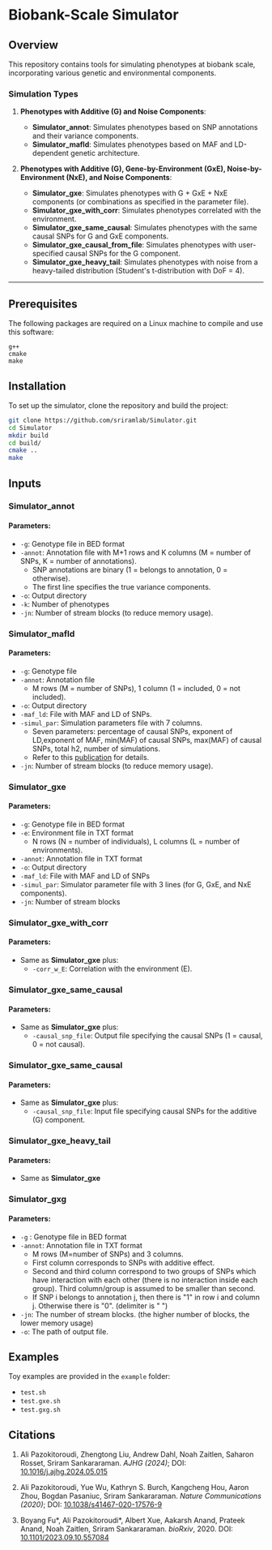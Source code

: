 # Biobank-Scale Simulator

## Overview

This repository contains tools for simulating phenotypes at biobank scale, incorporating various genetic and environmental components.

### Simulation Types

1. **Phenotypes with Additive (G) and Noise Components**:
   - **Simulator_annot**: Simulates phenotypes based on SNP annotations and their variance components.
   - **Simulator_mafld**: Simulates phenotypes based on MAF and LD-dependent genetic architecture.

2. **Phenotypes with Additive (G), Gene-by-Environment (GxE), Noise-by-Environment (NxE), and Noise Components**:
   - **Simulator_gxe**: Simulates phenotypes with G + GxE + NxE components (or combinations as specified in the parameter file).
   - **Simulator_gxe_with_corr**: Simulates phenotypes correlated with the environment.
   - **Simulator_gxe_same_causal**: Simulates phenotypes with the same causal SNPs for G and GxE components.
   - **Simulator_gxe_causal_from_file**: Simulates phenotypes with user-specified causal SNPs for the G component.
   - **Simulator_gxe_heavy_tail**: Simulates phenotypes with noise from a heavy-tailed distribution (Student's t-distribution with DoF = 4).

---

## Prerequisites

The following packages are required on a Linux machine to compile and use this software:

```
g++
cmake
make
```

## Installation

To set up the simulator, clone the repository and build the project:

```bash
git clone https://github.com/sriramlab/Simulator.git
cd Simulator
mkdir build
cd build/
cmake ..
make
```

## Inputs

### Simulator_annot
#### Parameters:

* `-g`: Genotype file in BED format
* `-annot`: Annotation file with M+1 rows and K columns (M = number of SNPs, K = number of annotations).
  * SNP annotations are binary (1 = belongs to annotation, 0 = otherwise).
  * The first line specifies the true variance components.
* `-o`: Output directory
* `-k`: Number of phenotypes
* `-jn`: Number of stream blocks (to reduce memory usage).

### Simulator_mafld
#### Parameters:

* `-g`: Genotype file 
* `-annot`: Annotation file
  * M rows (M = number of SNPs), 1 column (1 = included, 0 = not included).
* `-o`: Output directory
* `-maf_ld`: File with MAF and LD of SNPs.
* `-simul_par`: Simulation parameters file with 7 columns.
  * Seven parameters: percentage of causal SNPs, exponent of LD,exponent of MAF, min(MAF) of causal SNPs, max(MAF) of causal SNPs, total h2, number of simulations.
  * Refer to this [publication](https://doi.org/10.1038/s41467-020-17576-9) for details.
* `-jn`: Number of stream blocks (to reduce memory usage).


### Simulator_gxe
#### Parameters:

* `-g`: Genotype file in BED format
* `-e`: Environment file in TXT format
  * N rows (N = number of individuals), L columns (L = number of environments).
* `-annot`: Annotation file in TXT format
* `-o`: Output directory
* `-maf_ld`: File with MAF and LD of SNPs
* `-simul_par`: Simulator parameter file with 3 lines (for G, GxE, and NxE components).
* `-jn`: Number of stream blocks

### Simulator_gxe_with_corr
#### Parameters: 
* Same as **Simulator_gxe** plus:
  * `-corr_w_E`: Correlation with the environment (E).

### Simulator_gxe_same_causal
#### Parameters: 
* Same as **Simulator_gxe** plus:
  * `-causal_snp_file`: Output file specifying the causal SNPs (1 = causal, 0 = not causal).

### Simulator_gxe_same_causal
#### Parameters: 
* Same as **Simulator_gxe** plus:
  * `-causal_snp_file`: Input file specifying causal SNPs for the additive (G) component.


### Simulator_gxe_heavy_tail
#### Parameters: 
* Same as **Simulator_gxe** 

### Simulator_gxg
#### Parameters:
* `-g` : Genotype file in BED format
* `-annot`: Annotation file in TXT format
  * M rows (M=number  of SNPs) and 3 columns.
  * First column corresponds to SNPs with additive effect. 
  * Second and third column correspond to two groups of SNPs which have interaction with each other (there is no interaction inside each group). Third column/group is assumed to be smaller than second.
  * If SNP i belongs to annotation j, then there is  "1" in row i and column j. Otherwise there is "0". (delimiter is " ")
* `-jn`: The number of stream blocks. (the higher number of blocks, the lower memory usage)
* `-o`: The path of output file.


## Examples

Toy examples are provided in the `example` folder:
* `test.sh`
* `test.gxe.sh`
* `test.gxg.sh`


## Citations

1. Ali Pazokitoroudi, Zhengtong Liu, Andrew Dahl, Noah Zaitlen, Saharon Rosset, Sriram Sankararaman.
   *AJHG (2024)*; DOI: [10.1016/j.ajhg.2024.05.015](https://doi.org/10.1016/j.ajhg.2024.05.015)

2. Ali Pazokitoroudi, Yue Wu, Kathryn S. Burch, Kangcheng Hou, Aaron Zhou, Bogdan Pasaniuc, Sriram Sankararaman.
   *Nature Communications (2020)*; DOI: [10.1038/s41467-020-17576-9](https://doi.org/10.1038/s41467-020-17576-9)

3. Boyang Fu*, Ali Pazokitoroudi*, Albert Xue, Aakarsh Anand, Prateek Anand, Noah Zaitlen, Sriram Sankararaman.
   *bioRxiv*, 2020. DOI: [10.1101/2023.09.10.557084](https://doi.org/10.1101/2023.09.10.557084)
